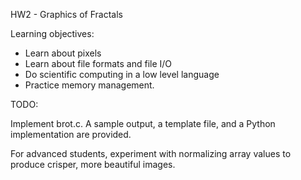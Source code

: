 HW2 - Graphics of Fractals

Learning objectives:
* Learn about pixels
* Learn about file formats and file I/O
* Do scientific computing in a low level language
* Practice memory management.

TODO:

Implement brot.c.  A sample output, a template file, and a Python implementation are provided.

For advanced students, experiment with normalizing array values to produce crisper, more beautiful images.
